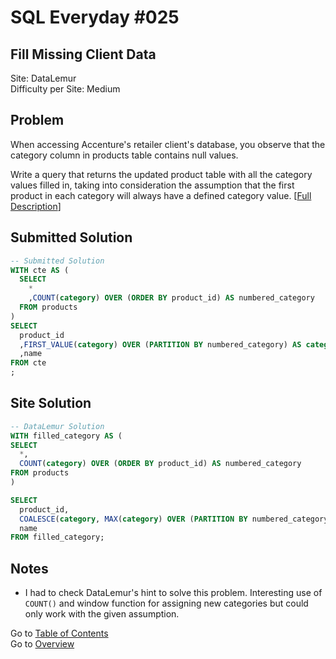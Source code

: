 # SQL Everyday \#025

## Fill Missing Client Data

Site: DataLemur\
Difficulty per Site: Medium

## Problem

When accessing Accenture's retailer client's database, you observe that the category column in products table contains null values.

Write a query that returns the updated product table with all the category values filled in, taking into consideration the assumption that the first product in each category will always have a defined category value. [[Full Description](https://datalemur.com/questions/fill-missing-product)]

## Submitted Solution

```sql
-- Submitted Solution
WITH cte AS (
  SELECT
    *
    ,COUNT(category) OVER (ORDER BY product_id) AS numbered_category
  FROM products
)
SELECT
  product_id
  ,FIRST_VALUE(category) OVER (PARTITION BY numbered_category) AS category
  ,name
FROM cte
;
```

## Site Solution

```sql
-- DataLemur Solution 
WITH filled_category AS (
SELECT
  *,
  COUNT(category) OVER (ORDER BY product_id) AS numbered_category
FROM products
)

SELECT
  product_id,
  COALESCE(category, MAX(category) OVER (PARTITION BY numbered_category)) AS category,
  name
FROM filled_category;
```

## Notes

* I had to check DataLemur's hint to solve this problem. Interesting use of `COUNT()` and window function for assigning new categories but could only work with the given assumption.

Go to [Table of Contents](/README.md#contents)\
Go to [Overview](/README.md)
